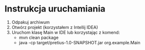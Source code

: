 # Instrukcja uruchamiania
1. Odpakuj archiwum
2. Otwórz projekt (korzystałem z Intellij IDEA)
3. Uruchom klasę Main w IDE lub korzystając z komend:
   - mvn clean package
   - java -cp target/pretius-1.0-SNAPSHOT.jar org.example.Main 